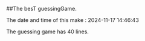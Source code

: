 ##The besT guessingGame.

The date and time of this make : 2024-11-17 14:46:43

The guessing game has 40 lines.
